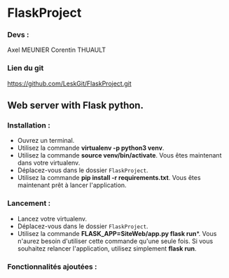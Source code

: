 # FlaskProject

### Devs : 
Axel MEUNIER
Corentin THUAULT

### Lien du git 

https://github.com/LeskGit/FlaskProject.git

## Web server with Flask python.

### Installation : 

- Ouvrez un terminal.
- Utilisez la commande **virtualenv -p python3 venv**.
- Utilisez la commande **source venv/bin/activate**.
Vous êtes maintenant dans votre virtualenv.
- Déplacez-vous dans le dossier `FlaskProject`.
- Utilisez la commande **pip install -r requirements.txt**.
Vous êtes maintenant prêt à lancer l'application.

### Lancement :

- Lancez votre virtualenv.
- Déplacez-vous dans le dossier `FlaskProject`.
- Utilisez la commande **FLASK_APP=SiteWeb/app.py flask run***.
Vous n'aurez besoin d'utiliser cette commande qu'une seule fois. Si vous souhaitez relancer l'application, utilisez simplement **flask run**.

### Fonctionnalités ajoutées :